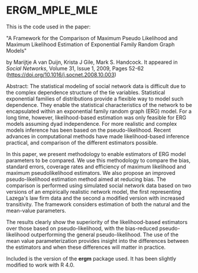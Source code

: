 # ERGM_MPLE_MLE

This is the code used in the paper:

"A Framework for the Comparison of Maximum Pseudo Likelihood and Maximum Likelihood Estimation of Exponential Family Random Graph Models"

by Marijtje A van Duijn, Krista J Gile, Mark S. Handcock. It appeared in *Social Networks*, Volume 31, Issue 1, 2009, Pages 52-62 (https://doi.org/10.1016/j.socnet.2008.10.003)
 
Abstract: The statistical modeling of social network data is difficult due to the complex dependence structure of the tie variables. Statistical exponential families of distributions provide a flexible way to model such dependence. They enable the statistical characteristics of the network to be encapsulated within an exponential family random graph (ERG) model. For a long time, however, likelihood-based estimation was only feasible for ERG models assuming dyad independence. For more realistic and complex models inference has been based on the pseudo-likelihood. Recent advances in computational methods have made likelihood-based inference practical, and comparison of the different estimators possible.

In this paper, we present methodology to enable estimators of ERG model parameters to be compared. We use this methodology to compare the bias, standard errors, coverage rates and efficiency of maximum likelihood and maximum pseudolikelihood estimators. We also propose an improved pseudo-likelihood estimation method aimed at reducing bias. The comparison is performed using simulated social network data based on two versions of an empirically realistic network model, the first representing Lazega's law firm data and the second a modified version with increased transitivity. The framework considers estimation of both the natural and the mean-value parameters.

The results clearly show the superiority of the likelihood-based estimators over those based on pseudo-likelihood, with the bias-reduced pseudo-likelihood outperforming the general pseudo-likelihood. The use of the mean value parameterization provides insight into the differences between the estimators and when these differences will matter in practice.

Included is the version of the **ergm** package used. It has been slightly modified to work with R 4.0.
